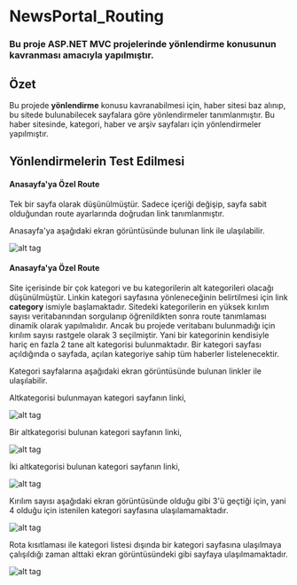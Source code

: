 # NewsPortal_Routing

<h3>Bu proje ASP.NET MVC projelerinde yönlendirme konusunun kavranması amacıyla yapılmıştır.</h3>

## Özet

Bu projede **yönlendirme** konusu kavranabilmesi için, haber sitesi baz alınıp, bu sitede bulunabilecek sayfalara göre yönlendirmeler tanımlanmıştır. Bu haber sitesinde, kategori, haber ve arşiv sayfaları için yönlendirmeler yapılmıştır.

## Yönlendirmelerin Test Edilmesi

#### Anasayfa'ya Özel Route

Tek bir sayfa olarak düşünülmüştür. Sadece içeriği değişip, sayfa sabit olduğundan route ayarlarında doğrudan link tanımlanmıştır.

Anasayfa'ya aşağıdaki ekran görüntüsünde bulunan link ile ulaşılabilir.

![alt tag](https://github.com/bsokat/NewsPortal_Routing/blob/master/Source/HomePage1.png)

#### Anasayfa'ya Özel Route

Site içerisinde bir çok kategori ve bu kategorilerin alt kategorileri olacağı düşünülmüştür. Linkin kategori sayfasına yönleneceğinin belirtilmesi için link **category** ismiyle başlamaktadır. Sitedeki kategorilerin en yüksek kırılım sayısı veritabanından sorgulanıp öğrenildikten sonra route tanımlaması dinamik olarak yapılmalıdır. Ancak bu projede veritabanı bulunmadığı için kırılım sayısı rastgele olarak 3 seçilmiştir. Yani bir kategorinin kendisiyle hariç en fazla 2 tane alt kategorisi bulunmaktadır. Bir kategori sayfası açıldığında o sayfada, açılan kategoriye sahip tüm haberler listelenecektir.

Kategori sayfalarına aşağıdaki ekran görüntüsünde bulunan linkler ile ulaşılabilir.

Altkategorisi bulunmayan kategori sayfanın linki,

![alt tag](https://github.com/bsokat/NewsPortal_Routing/blob/master/Source/Category1.png)

Bir altkategorisi bulunan kategori sayfanın linki,

![alt tag](https://github.com/bsokat/NewsPortal_Routing/blob/master/Source/Category2.png)

İki altkategorisi bulunan kategori sayfanın linki,

![alt tag](https://github.com/bsokat/NewsPortal_Routing/blob/master/Source/Category3.png)

Kırılım sayısı aşağıdaki ekran görüntüsünde olduğu gibi 3'ü geçtiği için, yani 4 olduğu için istenilen kategori sayfasına ulaşılamamaktadır.

![alt tag](https://github.com/bsokat/NewsPortal_Routing/blob/master/Source/Category4.png)

Rota kısıtlaması ile kategori listesi dışında bir kategori sayfasına ulaşılmaya çalışıldığı zaman alttaki ekran görüntüsündeki gibi sayfaya ulaşılmamaktadır.

![alt tag](https://github.com/bsokat/NewsPortal_Routing/blob/master/Source/Category5.png)